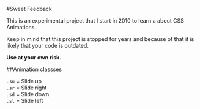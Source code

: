 #Sweet Feedback

This is an experimental project that I start in 2010 to learn a about CSS Animations.

Keep in mind that this project is stopped for years and because of that it is likely that your code is outdated.

**Use at your own risk.**

##Animation classses

`.su` = Slide up  
`.sr` = Slide right  
`.sd` = Slide down  
`.sl` = Slide left  
